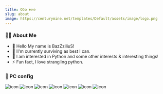 ```yaml
---
title: Обо мне
slug: about
image: https://centurymine.net/templates/Default/assets/image/logo.png
---
```


### 🙋‍♂️ About Me 

- 🔭 Hello My name is BazZziliuS!
- 🌱 II'm currently surviving as best I can.
- 👯 I am interested in Python and some other interests & interesting things!
- ⚡ Fun fact, I love strangling python.



### 🧰 PC config
![icon](https://img.shields.io/badge/NVIDIA-RTX4060-76B900?style=for-the-badge&logo=nvidia&logoColor=white)
![icon](https://img.shields.io/badge/Intel-Core_i7_11th-0071C5?style=for-the-badge&logo=intel&logoColor=white)
![icon](https://img.shields.io/badge/RAM-32GB_3200MHz-0078D6?style=for-the-badge&logo=adata&logoColor=white)
![icon](https://img.shields.io/badge/Windows-11_TINY-0078D6?style=for-the-badge&logo=windows&logoColor=white)
![icon](https://img.shields.io/badge/SSD_M.2-512GB_Ally_AL1284-d4dcd3?style=for-the-badge&logo=ardor&logoColor=white)
![icon](https://img.shields.io/badge/SSD-240GB_A400-d4dcd3?style=for-the-badge&logo=kingstontechnology&logoColor=white)
![icon](https://img.shields.io/badge/HDD-2TB_ST2000DM001-d4dcd3?style=for-the-badge&logo=seagate&logoColor=white)


